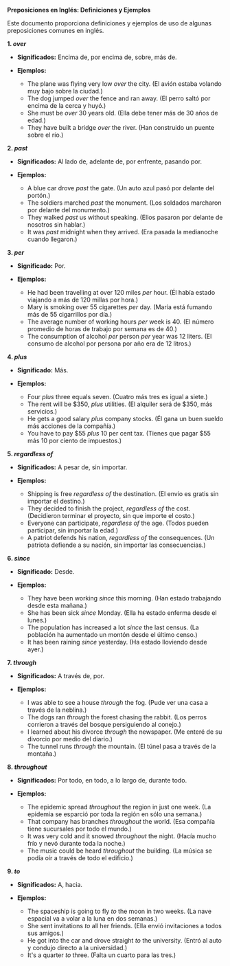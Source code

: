 

**Preposiciones en Inglés: Definiciones y Ejemplos**

Este documento proporciona definiciones y ejemplos de uso de algunas preposiciones comunes en inglés.

**1. *over***

*   **Significados:** Encima de, por encima de, sobre, más de.
*   **Ejemplos:**

    *   The plane was flying very low *over* the city. (El avión estaba volando muy bajo sobre la ciudad.)
    *   The dog jumped *over* the fence and ran away. (El perro saltó por encima de la cerca y huyó.)
    *   She must be *over* 30 years old. (Ella debe tener más de 30 años de edad.)
    *   They have built a bridge *over* the river. (Han construido un puente sobre el río.)

**2. *past***

*   **Significados:** Al lado de, adelante de, por enfrente, pasando por.
*   **Ejemplos:**

    *   A blue car drove *past* the gate. (Un auto azul pasó por delante del portón.)
    *   The soldiers marched *past* the monument. (Los soldados marcharon por delante del monumento.)
    *   They walked *past* us without speaking. (Ellos pasaron por delante de nosotros sin hablar.)
    *   It was *past* midnight when they arrived. (Era pasada la medianoche cuando llegaron.)

**3. *per***

*   **Significado:** Por.
*   **Ejemplos:**

    *   He had been travelling at over 120 miles *per* hour. (Él había estado viajando a más de 120 millas por hora.)
    *   Mary is smoking over 55 cigarettes *per* day. (María está fumando más de 55 cigarrillos por día.)
    *   The average number of working hours *per* week is 40. (El número promedio de horas de trabajo por semana es de 40.)
    *   The consumption of alcohol *per* person *per* year was 12 liters. (El consumo de alcohol por persona por año era de 12 litros.)

**4. *plus***

*   **Significado:** Más.
*   **Ejemplos:**

    *   Four *plus* three equals seven. (Cuatro más tres es igual a siete.)
    *   The rent will be $350, *plus* utilities. (El alquiler será de $350, más servicios.)
    *   He gets a good salary *plus* company stocks. (Él gana un buen sueldo más acciones de la compañía.)
    *   You have to pay $55 *plus* 10 per cent tax. (Tienes que pagar $55 más 10 por ciento de impuestos.)

**5. *regardless of***

*   **Significados:** A pesar de, sin importar.
*   **Ejemplos:**

    *   Shipping is free *regardless of* the destination. (El envío es gratis sin importar el destino.)
    *   They decided to finish the project, *regardless of* the cost. (Decidieron terminar el proyecto, sin que importe el costo.)
    *   Everyone can participate, *regardless of* the age. (Todos pueden participar, sin importar la edad.)
    *   A patriot defends his nation, *regardless of* the consequences. (Un patriota defiende a su nación, sin importar las consecuencias.)

**6. *since***

*   **Significado:** Desde.
*   **Ejemplos:**

    *   They have been working *since* this morning. (Han estado trabajando desde esta mañana.)
    *   She has been sick *since* Monday. (Ella ha estado enferma desde el lunes.)
    *   The population has increased a lot *since* the last census. (La población ha aumentado un montón desde el último censo.)
    *   It has been raining *since* yesterday. (Ha estado lloviendo desde ayer.)

**7. *through***

*   **Significados:** A través de, por.
*   **Ejemplos:**

    *   I was able to see a house *through* the fog. (Pude ver una casa a través de la neblina.)
    *   The dogs ran *through* the forest chasing the rabbit. (Los perros corrieron a través del bosque persiguiendo al conejo.)
    *   I learned about his divorce *through* the newspaper. (Me enteré de su divorcio por medio del diario.)
    *   The tunnel runs *through* the mountain. (El túnel pasa a través de la montaña.)

**8. *throughout***

*   **Significados:** Por todo, en todo, a lo largo de, durante todo.
*   **Ejemplos:**

    *   The epidemic spread *throughout* the region in just one week. (La epidemia se esparció por toda la región en sólo una semana.)
    *   That company has branches *throughout* the world. (Esa compañía tiene sucursales por todo el mundo.)
    *   It was very cold and it snowed *throughout* the night. (Hacía mucho frío y nevó durante toda la noche.)
    *   The music could be heard *throughout* the building. (La música se podía oír a través de todo el edificio.)

**9. *to***

*   **Significados:** A, hacia.
*   **Ejemplos:**

    *   The spaceship is going to fly *to* the moon in two weeks. (La nave espacial va a volar a la luna en dos semanas.)
    *   She sent invitations *to* all her friends. (Ella envió invitaciones a todos sus amigos.)
    *   He got into the car and drove straight *to* the university. (Entró al auto y condujo directo a la universidad.)
    *   It's a quarter *to* three. (Falta un cuarto para las tres.)

